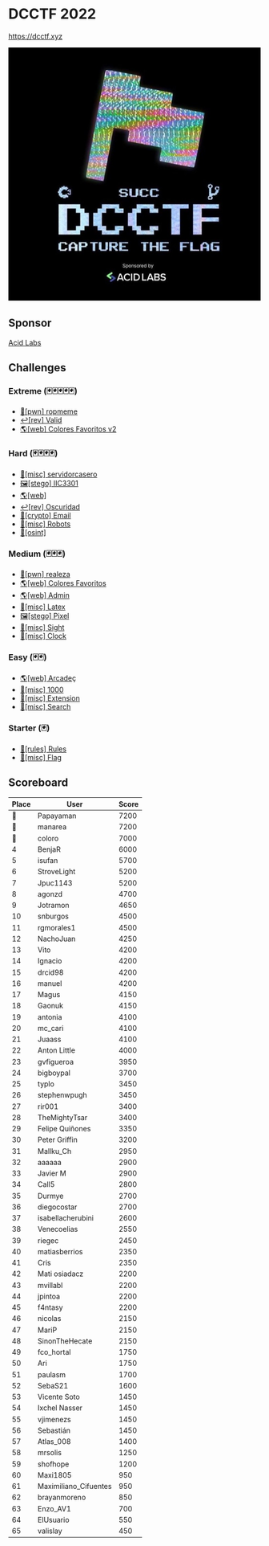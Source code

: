 # DCCTF 2022
https://dcctf.xyz

![](logo.png)

## Sponsor
[Acid Labs](https://weareacidlabs.com/)

## Challenges
### Extreme (🃏🃏🃏🃏🃏)
- [👾[pwn] ropmeme](/pwn/ropmeme/)
- [↩️[rev] Valid](/rev/valid/)
- [🌎[web] Colores Favoritos v2](/web/colores_favoritos2/)

### Hard (🃏🃏🃏🃏)
- [🎰[misc] servidorcasero](/misc/servidorcasero/)
- [🖼️[stego] IIC3301](/stego/iic3301/)
- [🌎[web]](/web/malabares/)
- [↩️[rev] Oscuridad](/rev/oscuridad/)
- [🔏[crypto] Email](/crypto/email/)
- [🎰[misc] Robots](/misc/robots/)
- [🧠[osint]](/osint/surf/)

### Medium (🃏🃏🃏)
- [👾[pwn] realeza](/pwn/realeza/)
- [🌎[web] Colores Favoritos](/web/colores_favoritos/)
- [🌎[web] Admin](/web/admin/)
- [🎰[misc] Latex](/misc/latex/)
- [🖼️[stego] Pixel](/stego/pixel/)
- [🎰[misc] Sight](/misc/sight/)
- [🎰[misc] Clock](/misc/clock/)

### Easy (🃏🃏)
- [🌎[web] Arcade](/web/arcade/)ç
- [🎰[misc] 1000](/misc/1000/)
- [🎰[misc] Extension](/misc/extension/)
- [🎰[misc] Search](/misc/search/)

### Starter (🃏)
- [📰[rules] Rules](/RULES.md)
- [🎰[misc] Flag](/misc/flag/)

## Scoreboard
| Place | User                 | Score    |
|-------|----------------------|----------|
|🥇      |Papayaman             |7200      |
|🥈      |manarea               |7200      |
|🥉      |coloro                |7000      |
|4      |BenjaR                |6000      |
|5      |isufan                |5700      |
|6      |StroveLight           |5200      |
|7      |Jpuc1143              |5200      |
|8      |agonzd                |4700      |
|9      |Jotramon              |4650      |
|10     |snburgos              |4500      |
|11     |rgmorales1            |4500      |
|12     |NachoJuan             |4250      |
|13     |Vito                  |4200      |
|14     |Ignacio               |4200      |
|15     |drcid98               |4200      |
|16     |manuel                |4200      |
|17     |Magus                 |4150      |
|18     |Gaonuk                |4150      |
|19     |antonia               |4100      |
|20     |mc_cari               |4100      |
|21     |Juaass                |4100      |
|22     |Anton Little          |4000      |
|23     |gvfigueroa            |3950      |
|24     |bigboypal             |3700      |
|25     |typlo                 |3450      |
|26     |stephenwpugh          |3450      |
|27     |rir001                |3400      |
|28     |TheMightyTsar         |3400      |
|29     |Felipe Quiñones       |3350      |
|30     |Peter Griffin         |3200      |
|31     |Mallku_Ch             |2950      |
|32     |aaaaaa                |2900      |
|33     |Javier M              |2900      |
|34     |Call5                 |2800      |
|35     |Durmye                |2700      |
|36     |diegocostar           |2700      |
|37     |isabellacherubini     |2600      |
|38     |Venecoelias           |2550      |
|39     |riegec                |2450      |
|40     |matiasberrios         |2350      |
|41     |Cris                  |2350      |
|42     |Mati osiadacz         |2200      |
|43     |mvillabl              |2200      |
|44     |jpintoa               |2200      |
|45     |f4ntasy               |2200      |
|46     |nicolas               |2150      |
|47     |MariP                 |2150      |
|48     |SinonTheHecate        |2150      |
|49     |fco_hortal            |1750      |
|50     |Ari                   |1750      |
|51     |paulasm               |1700      |
|52     |SebaS21               |1600      |
|53     |Vicente Soto          |1450      |
|54     |Ixchel Nasser         |1450      |
|55     |vjimenezs             |1450      |
|56     |Sebastián             |1450      |
|57     |Atlas_008             |1400      |
|58     |mrsolis               |1250      |
|59     |shofhope              |1200      |
|60     |Maxi1805              |950       |
|61     |Maximiliano_Cifuentes |950       |
|62     |brayanmoreno          |850       |
|63     |Enzo_AV1              |700       |
|64     |ElUsuario             |550       |
|65     |valislay              |450       |

